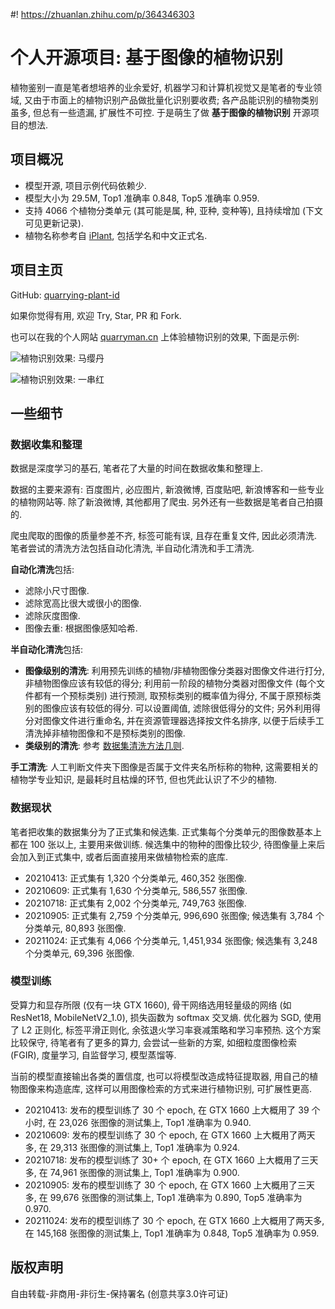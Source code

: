 #! https://zhuanlan.zhihu.com/p/364346303
# 个人开源项目: 基于图像的植物识别

植物鉴别一直是笔者想培养的业余爱好, 机器学习和计算机视觉又是笔者的专业领域, 又由于市面上的植物识别产品做批量化识别要收费; 各产品能识别的植物类别虽多, 但总有一些遗漏, 扩展性不可控. 于是萌生了做 **基于图像的植物识别** 开源项目的想法. 

## 项目概况
- 模型开源, 项目示例代码依赖少.
- 模型大小为 29.5M, Top1 准确率 0.848, Top5 准确率 0.959.
- 支持 4066 个植物分类单元 (其可能是属, 种, 亚种, 变种等), 且持续增加 (下文可见更新记录).
- 植物名称参考自 [iPlant](http://www.iplant.cn/), 包括学名和中文正式名.

## 项目主页
GitHub: [quarrying-plant-id](https://github.com/quarrying/quarrying-plant-id/) 

如果你觉得有用, 欢迎 Try, Star, PR 和 Fork.

也可以在我的个人网站 [quarryman.cn](https://www.quarryman.cn/plant) 上体验植物识别的效果, 下面是示例:

![植物识别效果: 马缨丹](https://pic4.zhimg.com/80/v2-8d6131884b13d61725b48cb0a414bd53.png)

![植物识别效果: 一串红](https://pic4.zhimg.com/80/v2-e25a693c4ba13e1fedee9ff23f47487d.png)

## 一些细节

### 数据收集和整理

数据是深度学习的基石, 笔者花了大量的时间在数据收集和整理上.

数据的主要来源有: 百度图片, 必应图片, 新浪微博, 百度贴吧, 新浪博客和一些专业的植物网站等. 除了新浪微博, 其他都用了爬虫. 另外还有一些数据是笔者自己拍摄的.

爬虫爬取的图像的质量参差不齐, 标签可能有误, 且存在重复文件, 因此必须清洗. 笔者尝试的清洗方法包括自动化清洗, 半自动化清洗和手工清洗.

**自动化清洗**包括: 
- 滤除小尺寸图像. 
- 滤除宽高比很大或很小的图像. 
- 滤除灰度图像.
- 图像去重: 根据图像感知哈希.

**半自动化清洗**包括: 
- **图像级别的清洗**: 利用预先训练的植物/非植物图像分类器对图像文件进行打分, 非植物图像应该有较低的得分; 利用前一阶段的植物分类器对图像文件 (每个文件都有一个预标类别) 进行预测, 取预标类别的概率值为得分, 不属于原预标类别的图像应该有较低的得分. 可以设置阈值, 滤除很低得分的文件; 另外利用得分对图像文件进行重命名, 并在资源管理器选择按文件名排序, 以便于后续手工清洗掉非植物图像和不是预标类别的图像.
- **类级别的清洗**: 参考 [数据集清洗方法几则](https://zhuanlan.zhihu.com/p/424212730).

**手工清洗**: 人工判断文件夹下图像是否属于文件夹名所标称的物种, 这需要相关的植物学专业知识, 是最耗时且枯燥的环节, 但也凭此认识了不少的植物.

### 数据现状

笔者把收集的数据集分为了正式集和候选集. 正式集每个分类单元的图像数基本上都在 100 张以上, 主要用来做训练. 候选集中的物种的图像比较少, 待图像量上来后会加入到正式集中, 或者后面直接用来做植物检索的底库. 

- 20210413: 正式集有 1,320 个分类单元, 460,352 张图像.
- 20210609: 正式集有 1,630 个分类单元, 586,557 张图像.
- 20210718: 正式集有 2,002 个分类单元, 749,763 张图像.
- 20210905: 正式集有 2,759 个分类单元, 996,690 张图像; 候选集有 3,784 个分类单元, 80,893 张图像.
- 20211024: 正式集有 4,066 个分类单元, 1,451,934 张图像; 候选集有 3,248 个分类单元, 69,396 张图像.

### 模型训练
受算力和显存所限 (仅有一块 GTX 1660), 骨干网络选用轻量级的网络 (如 ResNet18, MobileNetV2_1.0), 损失函数为 softmax 交叉熵. 优化器为 SGD, 使用了 L2 正则化, 标签平滑正则化, 余弦退火学习率衰减策略和学习率预热. 这个方案比较保守, 待笔者有了更多的算力, 会尝试一些新的方案, 如细粒度图像检索 (FGIR), 度量学习, 自监督学习, 模型蒸馏等. 

当前的模型直接输出各类的置信度, 也可以将模型改造成特征提取器, 用自己的植物图像来构造底库, 这样可以用图像检索的方式来进行植物识别, 可扩展性更高.

- 20210413: 发布的模型训练了 30 个 epoch, 在 GTX 1660 上大概用了 39 个小时, 在 23,026 张图像的测试集上, Top1 准确率为 0.940.
- 20210609: 发布的模型训练了 30 个 epoch, 在 GTX 1660 上大概用了两天多, 在 29,313 张图像的测试集上, Top1 准确率为 0.924.
- 20210718: 发布的模型训练了 30+ 个 epoch, 在 GTX 1660 上大概用了三天多, 在 74,961 张图像的测试集上, Top1 准确率为 0.900.
- 20210905: 发布的模型训练了 30 个 epoch, 在 GTX 1660 上大概用了三天多, 在 99,676 张图像的测试集上, Top1 准确率为 0.890, Top5 准确率为 0.970.
- 20211024: 发布的模型训练了 30 个 epoch, 在 GTX 1660 上大概用了两天多, 在 145,168 张图像的测试集上, Top1 准确率为 0.848, Top5 准确率为 0.959.

## 版权声明
自由转载-非商用-非衍生-保持署名 (创意共享3.0许可证)

